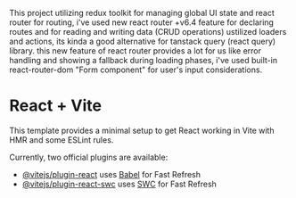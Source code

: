 This project utilizing redux toolkit for managing global UI state and react router for routing, i've used new react router +v6.4 feature for declaring routes and for reading and writing data (CRUD operations) ustilized loaders and actions, its kinda a good alternative for tanstack query (react query) library. this new feature of react router provides a lot for us like error handling and showing a fallback during loading phases, i've used built-in react-router-dom "Form component" for user's input considerations.


# React + Vite

This template provides a minimal setup to get React working in Vite with HMR and some ESLint rules.

Currently, two official plugins are available:

- [@vitejs/plugin-react](https://github.com/vitejs/vite-plugin-react/blob/main/packages/plugin-react/README.md) uses [Babel](https://babeljs.io/) for Fast Refresh
- [@vitejs/plugin-react-swc](https://github.com/vitejs/vite-plugin-react-swc) uses [SWC](https://swc.rs/) for Fast Refresh
